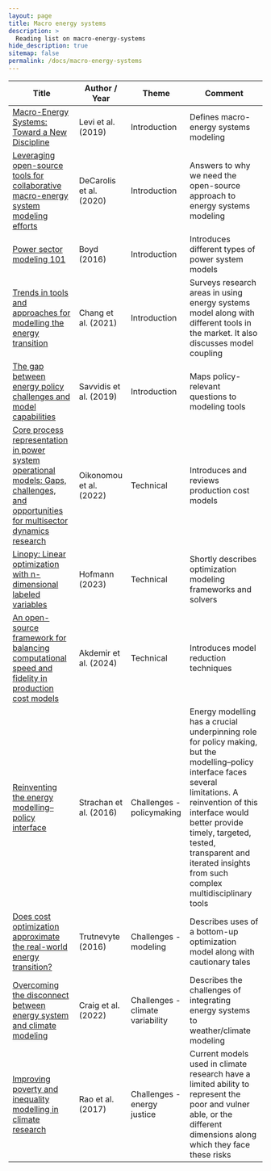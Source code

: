 ```yaml
---
layout: page
title: Macro energy systems
description: >
  Reading list on macro-energy-systems
hide_description: true
sitemap: false
permalink: /docs/macro-energy-systems
---
```


| **Title** | **Author / Year** | **Theme** | **Comment** |
|-----------|-------------------|-----------|-------------|
| [Macro-Energy Systems: Toward a New Discipline](https://www.sciencedirect.com/science/article/pii/S2542435119303617) | Levi et al. (2019) | Introduction | Defines macro-energy systems modeling |
| [Leveraging open-source tools for collaborative macro-energy system modeling efforts](https://doi.org/10.1016/j.joule.2020.11.002) | DeCarolis et al. (2020) | Introduction | Answers to why we need the open-source approach to energy systems modeling |
| [Power sector modeling 101](https://www.energy.gov/sites/prod/files/2016/02/f30/EPSA_Power_Sector_Modeling_FINAL_021816_0.pdf) | Boyd (2016) | Introduction | Introduces different types of power system models |
| [Trends in tools and approaches for modelling the energy transition](https://doi.org/10.1016/j.apenergy.2021.116731) | Chang et al. (2021) | Introduction | Surveys research areas in using energy systems model along with different tools in the market. It also discusses model coupling |
| [The gap between energy policy challenges and model capabilities](https://doi.org/10.1016/j.enpol.2018.10.033) | Savvidis et al. (2019) | Introduction | Maps policy-relevant questions to modeling tools |
| [Core process representation in power system operational models: Gaps, challenges, and opportunities for multisector dynamics research](https://doi.org/10.1016/j.energy.2021.122049) | Oikonomou et al. (2022) | Technical | Introduces and reviews production cost models |
| [Linopy: Linear optimization with n-dimensional labeled variables](https://doi.org/10.21105/joss.04823) | Hofmann (2023) | Technical | Shortly describes optimization modeling frameworks and solvers |
| [An open-source framework for balancing computational speed and fidelity in production cost models](https://iopscience.iop.org/article/10.1088/2753-3751/ad1751) | Akdemir et al. (2024) | Technical | Introduces model reduction techniques |
| [Reinventing the energy modelling–policy interface](https://www.nature.com/articles/nenergy201612) | Strachan et al. (2016) | Challenges - policymaking | Energy modelling has a crucial underpinning role for policy making, but the modelling–policy interface faces several limitations. A reinvention of this interface would better provide timely, targeted, tested, transparent and iterated insights from such complex multidisciplinary tools |
| [Does cost optimization approximate the real-world energy transition?](https://doi.org/10.1016/j.energy.2016.03.038) | Trutnevyte (2016) | Challenges - modeling | Describes uses of a bottom-up optimization model along with cautionary tales |
| [Overcoming the disconnect between energy system and climate modeling](https://doi.org/10.1175/BAMS-D-20-0256.1) | Craig et al. (2022) | Challenges - climate variability | Describes the challenges of integrating energy systems to weather/climate modeling |
| [Improving poverty and inequality modelling in climate research](https://www.nature.com/articles/s41558-017-0004-x)| Rao et al. (2017) | Challenges - energy justice | Current models used in climate research have a limited ability to represent the poor and vulner able, or the different dimensions along which they face these risks |

			










			
